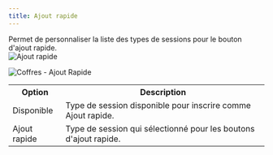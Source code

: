```yaml
---
title: Ajout rapide
---
```

Permet de personnaliser la liste des types de sessions pour le bouton d&apos;ajout rapide.  
![Ajout rapide](/img/fr/server/ServerOp8068.png)  

![Coffres - Ajout Rapide](/img/fr/server/ServerOp8067.png) 

<table>
	<tr>
		<th>
Option 
		</th>
		<th>
Description 
		</th>
	</tr>
	<tr>
		<td>
Disponible 
		</td>
		<td>
Type de session disponible pour inscrire comme Ajout rapide. 
		</td>
	</tr>
	<tr>
		<td>
Ajout rapide 
		</td>
		<td>
Type de session qui sélectionné pour les boutons d&apos;ajout rapide. 
		</td>
	</tr>
</table>


